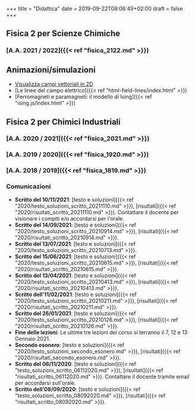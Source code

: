 +++
title = "Didattica"
date = 2019-09-22T08:06:49+02:00
draft = false
+++

## Fisica 2 per Scienze Chimiche

### [A.A. 2021 / 2022]({{< ref "fisica_2122.md" >}})

## Animazioni/simulazioni

* [Visualizza campi vettoriali in 2D](https://www.geogebra.org/m/QPE4PaDZ)
* [Le linee del campo elettrico]({{< ref "html-field-lines/index.html" >}})
* [Ferromagneti e paramagneti: il modello di Ising]({{< ref "ising.js/index.html" >}})

## Fisica 2 per Chimici Industriali

### [A.A. 2020 / 2021]({{< ref "fisica_2021.md" >}})
### [A.A. 2019 / 2020]({{< ref "fisica_1920.md" >}})
### [A.A. 2018 / 2019]({{< ref "fisica_1819.md" >}})

### Comunicazioni

* **Scritto del 10/11/2021**: [testo e soluzioni]({{< ref "2020/testo_soluzioni_scritto_20211110.md" >}}), [risultati]({{< ref "2020/risultati_scritto_20211110.md" >}}). Contattare il docente per visionare i compiti e/o accordarsi per l'orale.
* **Scritto del 14/09/2021**: [testo e soluzioni]({{< ref "2020/testo_soluzioni_scritto_20210914.md" >}}), [risultati]({{< ref "2020/risultati_scritto_20210914.md" >}}).
* **Scritto del 13/07/2021**: [testo e soluzioni]({{< ref "2020/testo_soluzioni_scritto_20210713.md" >}}).
* **Scritto del 15/06/2021**: [testo e soluzioni]({{< ref "2020/testo_soluzioni_scritto_20210615.md" >}}), [risultati]({{< ref "2020/risultati_scritto_20210615.md" >}}).
* **Scritto del 13/04/2021**: [testo e soluzioni]({{< ref "2020/testo_soluzioni_scritto_20210413.md" >}}), [risultati]({{< ref "2020/risultati_scritto_20210413.md" >}}).
* **Scritto dell'11/02/2021**: [testo e soluzioni]({{< ref "2020/testo_soluzioni_scritto_20210211.md" >}}), [risultati]({{< ref "2020/risultati_scritto_20210211.md" >}}).
* **Scritto del 26/01/2021**: [testo e soluzioni]({{< ref "2020/testo_soluzioni_scritto_20210126.md" >}}), [risultati]({{< ref "2020/risultati_scritto_20210126.md" >}}).
* **Fine delle lezioni**: Le ultime tre lezioni del corso si terranno il 7, 12 e 13 Gennaio 2021.
* **Secondo esonero**: [testo e soluzioni]({{< ref "2020/testo_soluzioni_secondo_esonero.md" >}}), [risultati]({{< ref "2020/risultati_secondo_esonero.md" >}}).
* **Scritto del 06/11/2020**: [testo e soluzioni]({{< ref "testo_soluzioni_scritto_06112020.md" >}}), [risultati]({{< ref "risultati_scritto_06112020.md" >}}). Contattare il docente tramite email per accordarsi sull'orale.
* **Scritto dell'08/09/2020**: [testo e soluzioni]({{< ref "testo_soluzioni_scritto_08092020.md" >}}), [risultati]({{< ref "risultati_scritto_08092020.md" >}}).
